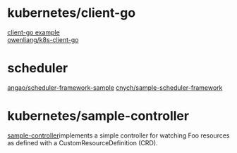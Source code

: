 # kubernetes/client-go
[client-go example](https://github.com/kubernetes/client-go/tree/master/examples)  
[owenliang/k8s-client-go](https://github.com/owenliang/k8s-client-go)

# scheduler
[angao/scheduler-framework-sample](https://github.com/angao/scheduler-framework-sample)
[cnych/sample-scheduler-framework](https://github.com/cnych/sample-scheduler-framework)

# kubernetes/sample-controller
[sample-controller](https://github.com/kubernetes/sample-controller)implements a simple controller for watching Foo resources as defined with a CustomResourceDefinition (CRD).
